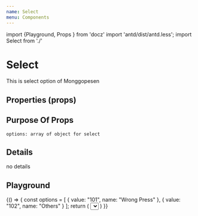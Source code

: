 ```yaml
---
name: Select
menu: Components
---
```


import {Playground, Props } from 'docz'
import 'antd/dist/antd.less';
import Select from './'


# Select
This is select option of Monggopesen

## Properties (props)
<Props of={Select} />

## Purpose Of Props
```
options: array of object for select 
```

## Details
no details

## Playground
<Playground>
  {() => {
    const options = [
    { value: "101", name: "Wrong Press" },
    { value: "102", name: "Others" }
    ];
    return (
      <Select
        defaultValue="101"
        options={options}
      >
      </Select>
    )
  }}
</Playground>